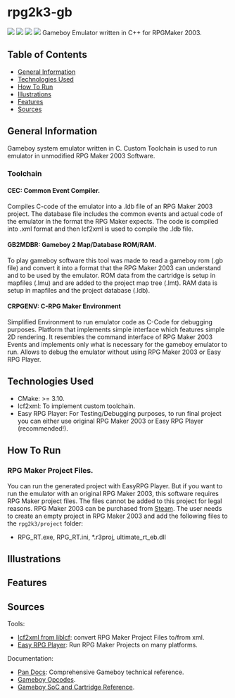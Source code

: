 # rpg2k3-gb
![](https://img.shields.io/badge/Code-C-informational?style=plastic&logo=c&logoColor=white&color=283443)
![](https://img.shields.io/badge/Software-Visual_Studio_Code-informational?style=plastic&logo=visualstudiocode&logoColor=white&color=283443)
![](https://img.shields.io/badge/Tool-CMake-informational?style=plastic&logo=cmake&logoColor=white&color=283443)
![](https://img.shields.io/badge/Engine-RPG_Maker_2003-informational?style=plastic&logoColor=white&color=283443)
Gameboy Emulator written in C++ for RPGMaker 2003.

## Table of Contents
  - [General Information](#general-information)
  - [Technologies Used](#technologies-used)
  - [How To Run](#how-to-run)
  - [Illustrations](#illustrations)
  - [Features](#features)
  - [Sources](#sources)

## General Information
Gameboy system emulator written in C. Custom Toolchain is used to run emulator in unmodified RPG Maker 2003 Software.

### Toolchain
#### CEC: Common Event Compiler.
Compiles C-code of the emulator into a .ldb file of an RPG Maker 2003 project. The database file includes the common events and actual code of the emulator in the format the RPG Maker expects. The code is compiled into .xml format and then lcf2xml is used to compile the .ldb file.

#### GB2MDBR: Gameboy 2 Map/Database ROM/RAM.
To play gameboy software this tool was made to read a gameboy rom (.gb file) and convert it into a format that the RPG Maker 2003 can understand and to be used by the emulator. ROM data from the cartridge is setup in mapfiles (.lmu) and are added to the project map tree (.lmt). RAM data is setup in mapfiles and the project database (.ldb).

#### CRPGENV: C-RPG Maker Environment
Simplified Environment to run emulator code as C-Code for debugging purposes. Platform that implements simple interface which features simple 2D rendering. It resembles the command interface of RPG Maker 2003 Events and implements only what is necessary for the gameboy emulator to run. Allows to debug the emulator without using RPG Maker 2003 or Easy RPG Player.

## Technologies Used
- CMake: >= 3.10.
- lcf2xml: To implement custom toolchain.
- Easy RPG Player: For Testing/Debugging purposes, to run final project you can either use original RPG Maker 2003 or Easy RPG Player (recommended!).


## How To Run
### RPG Maker Project Files.
You can run the generated project with EasyRPG Player. But if you want to run the emulator with an original RPG Maker 2003, this software requires RPG Maker project files. The files cannot be added to this project for legal reasons. RPG Maker 2003 can be purchased from [Steam](https://store.steampowered.com/app/362870/RPG_Maker_2003/). The user needs to create an empty project in RPG Maker 2003 and add the following files to the `rpg2k3/project` folder:
- RPG_RT.exe, RPG_RT.ini, *.r3proj, ultimate_rt_eb.dll

## Illustrations

## Features

## Sources
Tools:
- [lcf2xml from liblcf](https://github.com/EasyRPG/liblcf): convert RPG Maker Project Files to/from xml.
- [Easy RPG Player](https://github.com/EasyRPG/Player): Run RPG Maker Projects on many platforms.

Documentation:
- [Pan Docs](https://gbdev.io/pandocs/About.html): Comprehensive Gameboy technical reference.
- [Gameboy Opcodes](https://www.pastraiser.com/cpu/gameboy/gameboy_opcodes.html).
- [Gameboy SoC and Cartridge Reference](https://gekkio.fi/files/gb-docs/gbctr.pdf).

